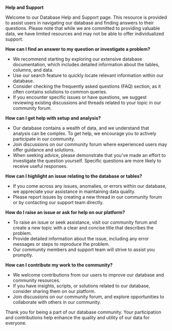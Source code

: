 **Help and Support**

Welcome to our Database Help and Support page. This resource is provided to assist users in navigating our database and finding answers to their questions. Please note that while we are committed to providing valuable data, we have limited resources and may not be able to offer individualized support.

**How can I find an answer to my question or investigate a problem?**
- We recommend starting by exploring our extensive database documentation, which includes detailed information about the tables, columns, and data.
- Use our search feature to quickly locate relevant information within our database.
- Consider checking the frequently asked questions (FAQ) section, as it often contains solutions to common queries.
- If you encounter specific issues or have questions, we suggest reviewing existing discussions and threads related to your topic in our community forum.

**How can I get help with setup and analysis?**
- Our database contains a wealth of data, and we understand that analysis can be complex. To get help, we encourage you to actively participate in our community.
- Join discussions on our community forum where experienced users may offer guidance and solutions.
- When seeking advice, please demonstrate that you've made an effort to investigate the question yourself. Specific questions are more likely to receive useful responses.

**How can I highlight an issue relating to the database or tables?**
- If you come across any issues, anomalies, or errors within our database, we appreciate your assistance in maintaining data quality.
- Please report issues by creating a new thread in our community forum or by contacting our support team directly.

**How do I raise an issue or ask for help on our platform?**
- To raise an issue or seek assistance, visit our community forum and create a new topic with a clear and concise title that describes the problem.
- Provide detailed information about the issue, including any error messages or steps to reproduce the problem.
- Our community members and support team will strive to assist you promptly.

**How can I contribute my work to the community?**
- We welcome contributions from our users to improve our database and community resources.
- If you have insights, scripts, or solutions related to our database, consider sharing them on our platform.
- Join discussions on our community forum, and explore opportunities to collaborate with others in our community.

Thank you for being a part of our database community. Your participation and contributions help enhance the quality and utility of our data for everyone.
